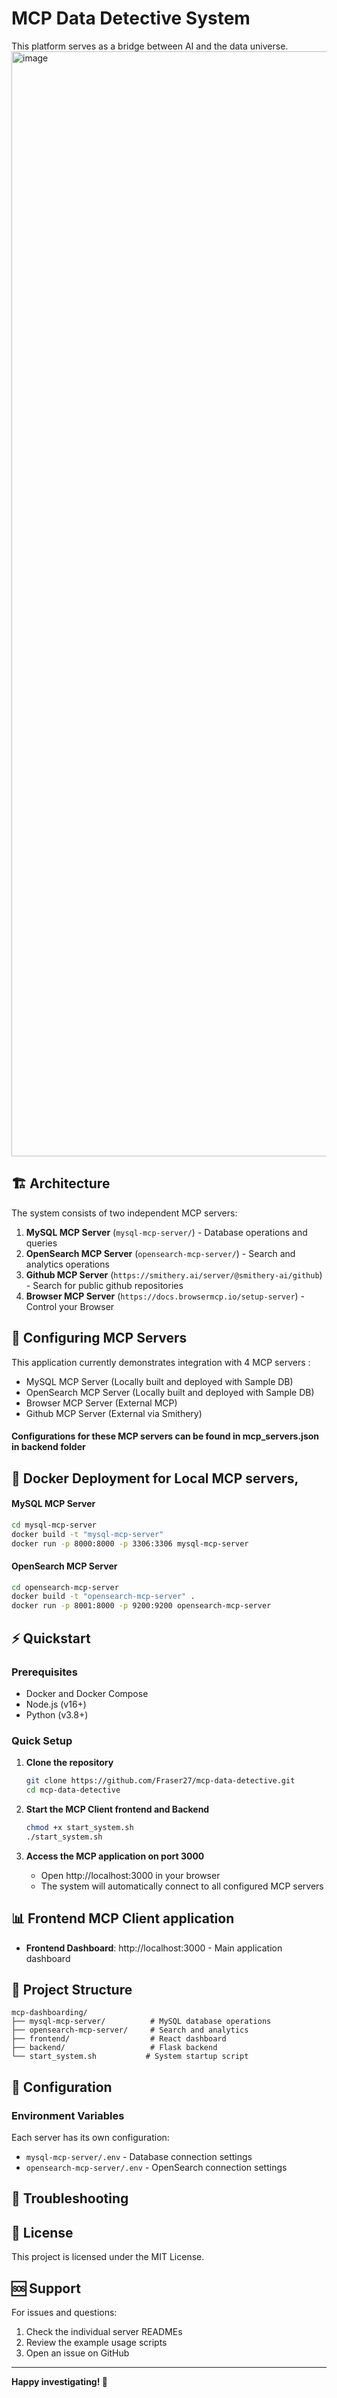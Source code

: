 # MCP Data Detective System 

This platform serves as a bridge between AI and the data universe.
<img width="2870" height="1768" alt="image" src="https://github.com/user-attachments/assets/d1dc9145-3c0d-4197-96bc-4d983640eaaf" />


## 🏗️ Architecture

The system consists of two independent MCP servers:

1. **MySQL MCP Server** (`mysql-mcp-server/`) - Database operations and queries
2. **OpenSearch MCP Server** (`opensearch-mcp-server/`) - Search and analytics operations
3. **Github MCP Server** (`https://smithery.ai/server/@smithery-ai/github`) - Search for public github repositories
4. **Browser MCP Server** (`https://docs.browsermcp.io/setup-server`) - Control your Browser


## 🚀 Configuring MCP Servers
This application currently demonstrates integration with 4 MCP servers : 
* MySQL MCP Server (Locally built and deployed with Sample DB)
* OpenSearch MCP Server (Locally built and deployed with Sample DB)
* Browser MCP Server (External MCP)
* Github MCP Server (External via Smithery)
#### Configurations for these MCP servers can be found in mcp_servers.json in backend folder


##  🐳 Docker Deployment for Local MCP servers,

#### MySQL MCP Server
```bash
cd mysql-mcp-server
docker build -t "mysql-mcp-server" 
docker run -p 8000:8000 -p 3306:3306 mysql-mcp-server
```

#### OpenSearch MCP Server
```bash
cd opensearch-mcp-server
docker build -t "opensearch-mcp-server" .
docker run -p 8001:8000 -p 9200:9200 opensearch-mcp-server
```

## ⚡ Quickstart

### Prerequisites
- Docker and Docker Compose
- Node.js (v16+)
- Python (v3.8+)

### Quick Setup
1. **Clone the repository**
   ```bash
   git clone https://github.com/Fraser27/mcp-data-detective.git
   cd mcp-data-detective
   ```

2. **Start the MCP Client frontend and Backend**
   ```bash
   chmod +x start_system.sh
   ./start_system.sh
   ```

3. **Access the MCP application on port 3000**
   - Open http://localhost:3000 in your browser
   - The system will automatically connect to all configured MCP servers


## 📊 Frontend MCP Client application

- **Frontend Dashboard**: http://localhost:3000 - Main application dashboard

## 📁 Project Structure

```
mcp-dashboarding/
├── mysql-mcp-server/          # MySQL database operations
├── opensearch-mcp-server/     # Search and analytics
├── frontend/                  # React dashboard
├── backend/                   # Flask backend
└── start_system.sh           # System startup script
```

## 📝 Configuration

### Environment Variables
Each server has its own configuration:
- `mysql-mcp-server/.env` - Database connection settings
- `opensearch-mcp-server/.env` - OpenSearch connection settings

## 🔧 Troubleshooting


## 📄 License

This project is licensed under the MIT License.

## 🆘 Support

For issues and questions:
1. Check the individual server READMEs
2. Review the example usage scripts
3. Open an issue on GitHub

---

**Happy investigating! 🚀**
